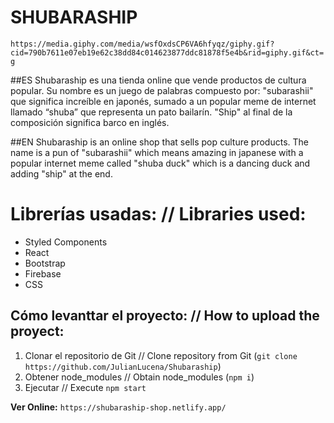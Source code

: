 # SHUBARASHIP

`https://media.giphy.com/media/wsfOxdsCP6VA6hfyqz/giphy.gif?cid=790b7611e07eb19e62c38dd84c014623877ddc81878f5e4b&rid=giphy.gif&ct=g`

##ES
Shubaraship es una tienda online que vende productos de cultura popular. Su nombre es un juego de palabras compuesto por: "subarashii" que significa increíble en japonés, sumado a un popular meme de internet llamado “shuba” que representa un pato bailarín.  "Ship" al final de la composición significa barco en inglés.

##EN
Shubaraship is an online shop that sells pop culture products. The name is a pun of "subarashii" which means amazing in japanese with a popular internet meme called "shuba duck" which is a dancing duck and adding "ship" at the end.

# Librerías usadas: // Libraries used:

- Styled Components 
- React
- Bootstrap
- Firebase
- CSS

## Cómo levanttar el proyecto: // How to upload the proyect:

1. Clonar el repositorio de Git // Clone repository from Git (`git clone https://github.com/JulianLucena/Shubaraship`)
2. Obtener node_modules // Obtain node_modules (`npm i`)
3. Ejecutar // Execute `npm start`

**Ver Online:** `https://shubaraship-shop.netlify.app/`
